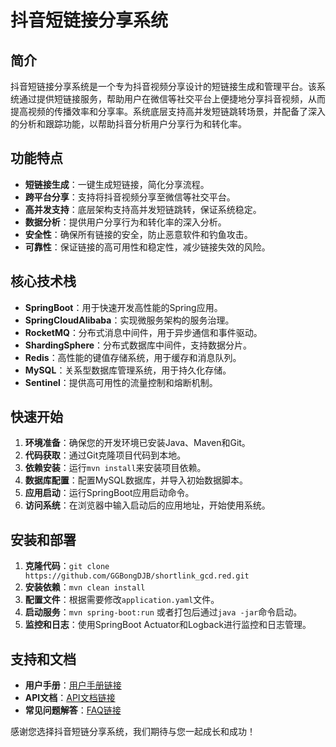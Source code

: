 # 抖音短链接分享系统

## 简介
抖音短链接分享系统是一个专为抖音视频分享设计的短链接生成和管理平台。该系统通过提供短链接服务，帮助用户在微信等社交平台上便捷地分享抖音视频，从而提高视频的传播效率和分享率。系统底层支持高并发短链跳转场景，并配备了深入的分析和跟踪功能，以帮助抖音分析用户分享行为和转化率。

## 功能特点
- **短链接生成**：一键生成短链接，简化分享流程。
- **跨平台分享**：支持将抖音视频分享至微信等社交平台。
- **高并发支持**：底层架构支持高并发短链跳转，保证系统稳定。
- **数据分析**：提供用户分享行为和转化率的深入分析。
- **安全性**：确保所有链接的安全，防止恶意软件和钓鱼攻击。
- **可靠性**：保证链接的高可用性和稳定性，减少链接失效的风险。

## 核心技术栈
- **SpringBoot**：用于快速开发高性能的Spring应用。
- **SpringCloudAlibaba**：实现微服务架构的服务治理。
- **RocketMQ**：分布式消息中间件，用于异步通信和事件驱动。
- **ShardingSphere**：分布式数据库中间件，支持数据分片。
- **Redis**：高性能的键值存储系统，用于缓存和消息队列。
- **MySQL**：关系型数据库管理系统，用于持久化存储。
- **Sentinel**：提供高可用性的流量控制和熔断机制。

## 快速开始
1. **环境准备**：确保您的开发环境已安装Java、Maven和Git。
2. **代码获取**：通过Git克隆项目代码到本地。
3. **依赖安装**：运行`mvn install`来安装项目依赖。
4. **数据库配置**：配置MySQL数据库，并导入初始数据脚本。
5. **应用启动**：运行SpringBoot应用启动命令。
6. **访问系统**：在浏览器中输入启动后的应用地址，开始使用系统。

## 安装和部署
1. **克隆代码**：`git clone https://github.com/GGBongDJB/shortlink_gcd.red.git`
2. **安装依赖**：`mvn clean install`
3. **配置文件**：根据需要修改`application.yaml`文件。
4. **启动服务**：`mvn spring-boot:run` 或者打包后通过`java -jar`命令启动。
5. **监控和日志**：使用SpringBoot Actuator和Logback进行监控和日志管理。

## 支持和文档
- **用户手册**：[用户手册链接](#)
- **API文档**：[API文档链接](#)
- **常见问题解答**：[FAQ链接](#)

感谢您选择抖音短链分享系统，我们期待与您一起成长和成功！
